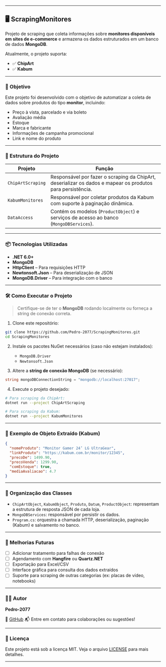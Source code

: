 
---

## 🖥️ ScrapingMonitores

Projeto de scraping que coleta informações sobre **monitores disponíveis em sites de e-commerce** e armazena os dados estruturados em um banco de dados **MongoDB**.

Atualmente, o projeto suporta:

* ✅ **ChipArt**
* ✅ **Kabum**

---

### 🚀 Objetivo

Este projeto foi desenvolvido com o objetivo de automatizar a coleta de dados sobre produtos do tipo **monitor**, incluindo:

* Preço à vista, parcelado e via boleto
* Avaliação média
* Estoque
* Marca e fabricante
* Informações de campanha promocional
* Link e nome do produto

---

### 🧱 Estrutura do Projeto

| Projeto           | Função                                                                                                     |
| ----------------- | ---------------------------------------------------------------------------------------------------------- |
| `ChipArtScraping` | Responsável por fazer o scraping da ChipArt, deserializar os dados e mapear os produtos para persistência. |
| `KabumMonitores`  | Responsável por coletar produtos da Kabum com suporte à paginação dinâmica.                                |
| `DataAccess`      | Contém os modelos (`ProductObject`) e serviços de acesso ao banco (`MongoDBServices`).                     |

---

### 📦 Tecnologias Utilizadas

* **.NET 6.0+**
* **MongoDB**
* **HttpClient** – Para requisições HTTP
* **Newtonsoft.Json** – Para deserialização de JSON
* **MongoDB.Driver** – Para integração com o banco

---

### 🛠️ Como Executar o Projeto

> Certifique-se de ter o **MongoDB** rodando localmente ou forneça a string de conexão correta.

1. Clone este repositório:

```bash
git clone https://github.com/Pedro-2077/ScrapingMonitores.git
cd ScrapingMonitores
```

2. Instale os pacotes NuGet necessários (caso não estejam instalados):

   * `MongoDB.Driver`
   * `Newtonsoft.Json`

3. Altere a **string de conexão MongoDB** (se necessário):

```csharp
string mongoDBConnectionString = "mongodb://localhost:27017";
```

4. Execute o projeto desejado:

```bash
# Para scraping da ChipArt:
dotnet run --project ChipArtScraping

# Para scraping da Kabum:
dotnet run --project KabumMonitores
```

---

### 🧾 Exemplo de Objeto Extraído (Kabum)

```json
{
  "nomeProduto": "Monitor Gamer 24’ LG UltraGear",
  "linkProduto": "https://kabum.com.br/monitor/12345",
  "precoDe": 1499.90,
  "precoVenda": 1299.90,
  "comEstoque": true,
  "mediaAvaliacao": 4.7
}
```

---

### 🧠 Organização das Classes

* `ChipArtObject`, `KabumObject`, `Produto`, `Datum`, `ProductObject`: representam a estrutura de resposta JSON de cada loja.
* `MongoDBServices`: responsável por persistir os dados.
* `Program.cs`: orquestra a chamada HTTP, deserialização, paginação (Kabum) e salvamento no banco.

---

### 📌 Melhorias Futuras

* [ ] Adicionar tratamento para falhas de conexão
* [ ] Agendamento com **Hangfire** ou **Quartz.NET**
* [ ] Exportação para Excel/CSV
* [ ] Interface gráfica para consulta dos dados extraídos
* [ ] Suporte para scraping de outras categorias (ex: placas de vídeo, notebooks)

---

### 👨‍💻 Autor

**Pedro-2077**

🔗 [GitHub](https://github.com/Pedro-2077)
📬 Entre em contato para colaborações ou sugestões!

---

### 📄 Licença

Este projeto está sob a licença MIT. Veja o arquivo [LICENSE](LICENSE) para mais detalhes.

---
